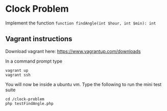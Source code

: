 # Clock Problem
Implement the function `function findAngle(int $hour, int $min): int`

## Vagrant instructions
Download vagrant here: https://www.vagrantup.com/downloads

In a command prompt type
```
vagrant up
vagrant ssh
```
You will now be inside a ubuntu vm. Type the following to run the mini test suite
```
cd /clock-problem
php testFindAngle.php
```
